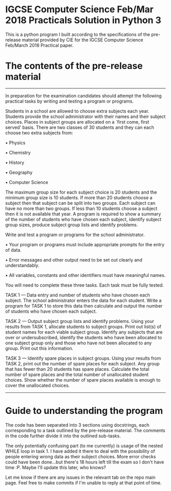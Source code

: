 # IGCSE Computer Science Feb/Mar 2018 Practicals Solution in Python 3
This is a python program I built according to the specifications of the pre-release material provided by CIE for the IGCSE Computer Science Feb/March 2018 Practical paper.

# The contents of the pre-release material
--------------------------------------------------------------------------------------------------------------------------------

In preparation for the examination candidates should attempt the following practical tasks by writing and testing a program or programs.

Students in a school are allowed to choose extra subjects each year. Students provide the school administrator with their names and their subject choices. Places in subject groups are allocated on a `first come, first served' basis. There are two classes of 30 students and they can each choose two extra subjects from:

• Physics

• Chemistry

• History

• Geography

• Computer Science 

The maximum group size for each subject choice is 20 students and the minimum group size is 10 students. If more than 20 students choose a subject then that subject can be split into two groups. Each subject can have no more than two groups. If less than 10 students choose a subject then it is not available that year. A program is required to show a summary of the number of students who have chosen each subject, identify subject group sizes, produce subject group lists and identify problems. 

Write and test a program or programs for the school administrator.

• Your program or programs must include appropriate prompts for the entry of data.

• Error messages and other output need to be set out clearly and understandably.

• All variables, constants and other identifiers must have meaningful names.

You will need to complete these three tasks. Each task must be fully tested.

TASK 1 — Data entry and number of students who have chosen each subject.
The school administrator enters the data for each student. Write a program for TASK 1 to store this data then calculate and output the number of students who have chosen each subject.

TASK 2 — Output subject group lists and identify problems. 
Using your results from TASK 1, allocate students to subject groups. Print out list(s) of student names for each viable subject group. Identify any subjects that are over or undersubscribed, identify the students who have been allocated to one subject group only and those who have not been allocated to any group. Print out this information. 

TASK 3 — Identify spare places in subject groups. 
Using your results from TASK 2, print out the number of spare places for each subject. Any group that has fewer than 20 students has spare places. Calculate the total number of spare places and the total number of unallocated student choices. Show whether the number of spare places available is enough to cover the unallocated choices.

--------------------------------------------------------------------------------------------------------------------------------

# Guide to understanding the program
The code has been separated into 3 sections using docstrings, each corresponding to a task outlined by the pre-release material. The comments in the code further divide it into the outlined sub-tasks.

The only potentially confusing part (to me currently) is usage of the nested WHILE loop in task 1. I have added it there to deal with the possibility of people entering wrong data as their subject choices. More error checks could have been done...but there's 18 hours left till the exam so I don't have time :P. Maybe I'll update this later, who knows?

Let me know if there are any issues in the relevant tab on the repo main page. Feel free to make commits if I'm unable to reply at that point of time.
